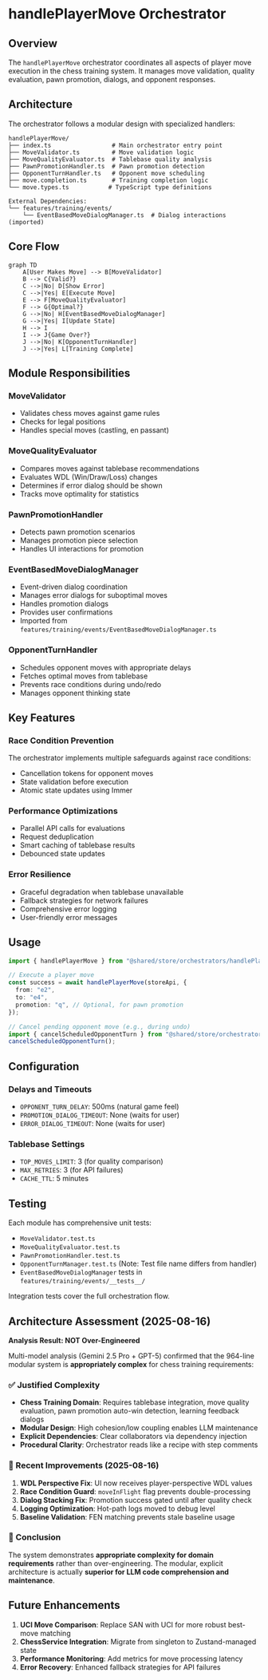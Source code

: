 # handlePlayerMove Orchestrator

## Overview

The `handlePlayerMove` orchestrator coordinates all aspects of player move execution in the chess training system. It manages move validation, quality evaluation, pawn promotion, dialogs, and opponent responses.

## Architecture

The orchestrator follows a modular design with specialized handlers:

```
handlePlayerMove/
├── index.ts                 # Main orchestrator entry point
├── MoveValidator.ts         # Move validation logic
├── MoveQualityEvaluator.ts  # Tablebase quality analysis
├── PawnPromotionHandler.ts  # Pawn promotion detection
├── OpponentTurnHandler.ts   # Opponent move scheduling
├── move.completion.ts       # Training completion logic
└── move.types.ts           # TypeScript type definitions

External Dependencies:
└── features/training/events/
    └── EventBasedMoveDialogManager.ts  # Dialog interactions (imported)
```

## Core Flow

```mermaid
graph TD
    A[User Makes Move] --> B[MoveValidator]
    B --> C{Valid?}
    C -->|No| D[Show Error]
    C -->|Yes| E[Execute Move]
    E --> F[MoveQualityEvaluator]
    F --> G{Optimal?}
    G -->|No| H[EventBasedMoveDialogManager]
    G -->|Yes| I[Update State]
    H --> I
    I --> J{Game Over?}
    J -->|No| K[OpponentTurnHandler]
    J -->|Yes| L[Training Complete]
```

## Module Responsibilities

### MoveValidator

- Validates chess moves against game rules
- Checks for legal positions
- Handles special moves (castling, en passant)

### MoveQualityEvaluator

- Compares moves against tablebase recommendations
- Evaluates WDL (Win/Draw/Loss) changes
- Determines if error dialog should be shown
- Tracks move optimality for statistics

### PawnPromotionHandler

- Detects pawn promotion scenarios
- Manages promotion piece selection
- Handles UI interactions for promotion

### EventBasedMoveDialogManager

- Event-driven dialog coordination
- Manages error dialogs for suboptimal moves
- Handles promotion dialogs
- Provides user confirmations
- Imported from `features/training/events/EventBasedMoveDialogManager.ts`

### OpponentTurnHandler

- Schedules opponent moves with appropriate delays
- Fetches optimal moves from tablebase
- Prevents race conditions during undo/redo
- Manages opponent thinking state

## Key Features

### Race Condition Prevention

The orchestrator implements multiple safeguards against race conditions:

- Cancellation tokens for opponent moves
- State validation before execution
- Atomic state updates using Immer

### Performance Optimizations

- Parallel API calls for evaluations
- Request deduplication
- Smart caching of tablebase results
- Debounced state updates

### Error Resilience

- Graceful degradation when tablebase unavailable
- Fallback strategies for network failures
- Comprehensive error logging
- User-friendly error messages

## Usage

```typescript
import { handlePlayerMove } from "@shared/store/orchestrators/handlePlayerMove";

// Execute a player move
const success = await handlePlayerMove(storeApi, {
  from: "e2",
  to: "e4",
  promotion: "q", // Optional, for pawn promotion
});

// Cancel pending opponent move (e.g., during undo)
import { cancelScheduledOpponentTurn } from "@shared/store/orchestrators/handlePlayerMove";
cancelScheduledOpponentTurn();
```

## Configuration

### Delays and Timeouts

- `OPPONENT_TURN_DELAY`: 500ms (natural game feel)
- `PROMOTION_DIALOG_TIMEOUT`: None (waits for user)
- `ERROR_DIALOG_TIMEOUT`: None (waits for user)

### Tablebase Settings

- `TOP_MOVES_LIMIT`: 3 (for quality comparison)
- `MAX_RETRIES`: 3 (for API failures)
- `CACHE_TTL`: 5 minutes

## Testing

Each module has comprehensive unit tests:

- `MoveValidator.test.ts`
- `MoveQualityEvaluator.test.ts`
- `PawnPromotionHandler.test.ts`
- `OpponentTurnManager.test.ts` (Note: Test file name differs from handler)
- `EventBasedMoveDialogManager` tests in `features/training/events/__tests__/`

Integration tests cover the full orchestration flow.

## Architecture Assessment (2025-08-16)

**Analysis Result: NOT Over-Engineered**

Multi-model analysis (Gemini 2.5 Pro + GPT-5) confirmed that the 964-line modular system is **appropriately complex** for chess training requirements:

### ✅ Justified Complexity
- **Chess Training Domain**: Requires tablebase integration, move quality evaluation, pawn promotion auto-win detection, learning feedback dialogs
- **Modular Design**: High cohesion/low coupling enables LLM maintenance 
- **Explicit Dependencies**: Clear collaborators via dependency injection
- **Procedural Clarity**: Orchestrator reads like a recipe with step comments

### 🔧 Recent Improvements (2025-08-16)
1. **WDL Perspective Fix**: UI now receives player-perspective WDL values
2. **Race Condition Guard**: `moveInFlight` flag prevents double-processing
3. **Dialog Stacking Fix**: Promotion success gated until after quality check
4. **Logging Optimization**: Hot-path logs moved to debug level
5. **Baseline Validation**: FEN matching prevents stale baseline usage

### 🎯 Conclusion
The system demonstrates **appropriate complexity for domain requirements** rather than over-engineering. The modular, explicit architecture is actually **superior for LLM code comprehension and maintenance**.

## Future Enhancements

1. **UCI Move Comparison**: Replace SAN with UCI for more robust best-move matching
2. **ChessService Integration**: Migrate from singleton to Zustand-managed state  
3. **Performance Monitoring**: Add metrics for move processing latency
4. **Error Recovery**: Enhanced fallback strategies for API failures
